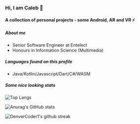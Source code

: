 ### Hi, I am Caleb 👋
#### A collection of personal projects - some Android, AR and VR ⚡

##### About me
- Senior Software Engineer at Entelect
- Honours in Information Science (Multimedia)

##### Languages found on this profile
- Java/Kotlin/Javascript/Dart/C#/WASM


##### Some nice looking stats

![Top Langs](https://github-readme-stats.vercel.app/api/top-langs/?username=calebcuthbertlinden&layout=compact&theme=react)

![Anurag's GitHub stats](https://github-readme-stats.vercel.app/api?username=calebcuthbertlinden&count_private=true&show_icons=true&theme=react)

![DenverCoder1's github streak](https://github-readme-streak-stats.herokuapp.com/?user=calebcuthbertlinden&theme=react)

<!--
**calebcuthbertlinden/calebcuthbertlinden** is a ✨ _special_ ✨ repository because its `README.md` (this file) appears on your GitHub profile.
-->
